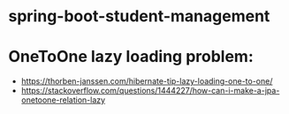# spring-boot-student-management
# OneToOne lazy loading problem:
* https://thorben-janssen.com/hibernate-tip-lazy-loading-one-to-one/ 
* https://stackoverflow.com/questions/1444227/how-can-i-make-a-jpa-onetoone-relation-lazy
